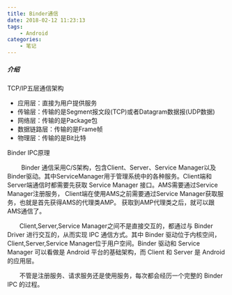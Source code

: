 ```yaml
---
title: Binder通信
date: 2018-02-12 11:23:13
tags: 
    - Android
categories: 
    - 笔记
---
```


##### 介绍
TCP/IP五层通信架构    

* 应用层：直接为用户提供服务 
* 传输层：传输的是Segment报文段(TCP)或者Datagram数据报(UDP数据)
* 网络层：传输的是Package包
* 数据链路层：传输的是Frame帧
* 物理层：传输的是Bit比特

Binder IPC原理

&emsp;&emsp; Binder 通信采用C/S架构，包含Client、Server、Service Manager以及Binder驱动。其中ServiceManager用于管理系统中的各种服务。Client端和Server端通信时都需要先获取 Service Manager 接口。AMS需要通过Service Manager注册服务， Client端在使用AMS之前需要通过Service Manager获取服务，也就是首先获得AMS的代理类AMP。 获取到AMP代理类之后，就可以跟AMS通信了。

&emsp;&emsp;Client,Server,Service Manager之间不是直接交互的，都通过与 Binder Driver 进行交互的，从而实现 IPC 通信方式。其中 Binder 驱动位于内核空间，Client,Server,Service Manager位于用户空间。Binder 驱动和 Service Manager 可以看做是 Android 平台的基础架构，而 Client 和 Server 是 Android 的应用层。

&emsp;&emsp;不管是注册服务、请求服务还是使用服务，每次都会经历一个完整的 Binder IPC 的过程。


